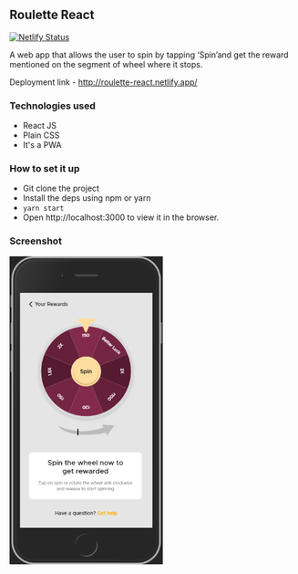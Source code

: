 
## Roulette React
[![Netlify Status](https://api.netlify.com/api/v1/badges/f10938a4-c29a-4906-ab33-7930de3b180d/deploy-status)](https://app.netlify.com/sites/roulette-react/deploys)

A web app that allows the user to spin by tapping ‘Spin’and get the reward mentioned on the segment of wheel where it stops.

Deployment link - http://roulette-react.netlify.app/

### Technologies used
* React JS
* Plain CSS
* It's a PWA

### How to set it up
* Git clone the project
* Install the deps using npm or yarn
* `yarn start`
* Open http://localhost:3000 to view it in the browser.

###  Screenshot

<img src="https://github.com/sanyamdogra/roulette-react/blob/master/iphone-image.png?raw=true" height="540">
